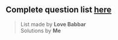 ## Complete question list [here](https://drive.google.com/file/d/1ZmnFQdnLbdnyMVMrycllkw0k4pb5XaDn/view?usp=sharing)  
> List made by **Love Babbar**  
> Solutions by **Me**